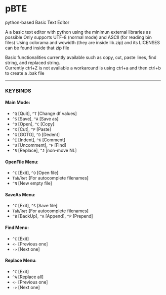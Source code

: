 # pBTE 
python-based Basic Text Editor 

A a basic text editor with python using the minimun external libraries as possible
Only supports UTF-8 (normal mode) and ASCII (for reading bin files)
Using colorama and wcwidth (they are inside lib.zip) and its LICENSES can be found inside that zip file 

Basic functionalities currently available such as copy, cut, paste lines, find string, and replaced string.  
Currently ctrl+Z is not available a workaround is using ctrl+a and then ctrl+b to create a .bak file  

-----------------------------------

### KEYBINDS

#### Main Mode:
- `^Q` [Quit],      `^T` [Change df values]
- `^S` [Save],      `^A` [Save as]
- `^O` [Open],      `^C` [Copy]
- `^X` [Cut],       `^P` [Paste]
- `^G` [GOTO],      `^D` [Dedent]
- `^I` [Indent],    `^K` [Comment]
- `^U` [Uncomment], `^F` [Find]
- `^R` [Replace],   `^J` [non-move NL]

#### OpenFile Menu:
- `^C` [Exit], `^O` [Open file]
- `Tab`/`Ret` [For autocomplete filenames]
- `^N` [New empty file]

#### SaveAs Menu:
- `^C` [Exit], `^S` [Save file]
- `Tab`/`Ret` [For autocomplete filenames]
- `^B` [BackUp], `^A` [Append], `^P` [Prepend]

#### Find Menu:
- `^C` [Exit]
- `<-` [Previous one]
- `->` [Next one]

#### Replace Menu:
- `^C` [Exit]
- `^A` [Replace all]
- `<-` [Previous one]
- `->` [Next one]
